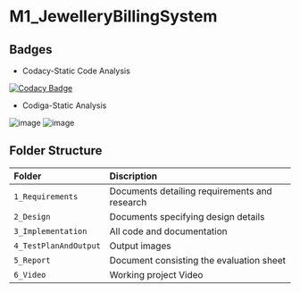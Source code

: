 # M1_JewelleryBillingSystem

## Badges

- Codacy-Static Code Analysis

 [![Codacy Badge](https://app.codacy.com/project/badge/Grade/445410f1226e41ca9bd4b26051dfa375)](https://www.codacy.com/gh/MittaSaiKishan/M1_JewelleryBillingSystem/dashboard?utm_source=github.com&amp;utm_medium=referral&amp;utm_content=MittaSaiKishan/M1_JewelleryBillingSystem&amp;utm_campaign=Badge_Grade)
 
 - Codiga-Static Analysis
  
  ![image](https://user-images.githubusercontent.com/102032303/161373219-9520a8f7-41b3-45e5-b516-8c6197e0643d.png)
![image](https://user-images.githubusercontent.com/102032303/161373233-d09ec50e-82e3-4f54-8366-c67b7d9d11db.png)

  
  
  ## Folder Structure
  | Folder| Discription     |
| :-------- | :------- |
| `1_Requirements` | Documents detailing requirements and research |
| `2_Design` | Documents specifying design details| 
| `3_Implementation` | All code and documentation |
| `4_TestPlanAndOutput`|Output images|
| `5_Report`|Document consisting the evaluation sheet|
| `6_Video` |  Working project Video|
